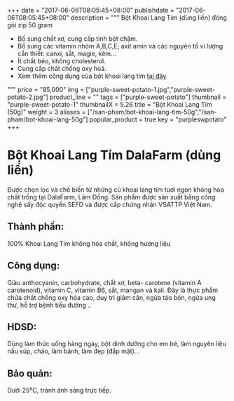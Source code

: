 +++
date = "2017-06-06T08:05:45+08:00"
publishdate = "2017-06-06T08:05:45+08:00"
description = """
Bột Khoai Lang Tím (dùng liền) đóng gói zip 50 gram

* Bổ sung chất xơ, cung cấp tinh bột chậm.
* Bổ sung các vitamin nhóm A,B,C,E; axit amin và các nguyên tố vi lượng cần thiết: canxi, sắt, magie, kẽm...
* Ít chất béo, không cholesterol.
* Cung cấp chất chống oxy hoá.
* Xem thêm công dụng của bột khoai lang tím [tại đây](/blog/2018/07/06/su-that-ve-loi-ich-suc-khoe-cua-khoai-lang-tim/)

"""
price = "85,000"
img = ["purple-sweet-potato-1.jpg","purple-sweet-potato-2.jpg"]
product_line = ""
tags = ["purple-sweet-potato"]
thumbnail = "purple-sweet-potato-1"
thumbnailX = 5.26
title = "Bột Khoai Lang Tím (50g)"
weight = 3
aliases = ["/san-pham/bot-khoai-lang-tim-50g","/san-pham/bot-khoai-lang-50g"]
popular_product = true
key = "purpleswpotato"
+++

# Bột Khoai Lang Tím DalaFarm (dùng liền)

Được chọn lọc và chế biến từ những củ khoai lang tím tươi ngon không hóa chất trồng tại DalaFarm, Lâm Đồng. Sản phẩm 
được sản xuất bằng công nghệ sấy độc quyền SEFD và được cấp chứng 
nhận VSATTP Việt Nam.

## Thành phần: 
100% Khoai Lang Tím 
không hóa chất, không hương liệu

## Công dụng: 
Giàu anthocyanin, carbohydrate, chất xơ, beta-
carotene (vitamin A carotenoid), 
vitamin C, vitamin B6, sắt, mangan 
và kali. Đây là thực phẩm chứa chất
chống oxy hóa cao, duy trì giảm cân,
ngừa táo bón, ngừa ung thư, hỗ trợ bệnh tiểu đường ..

## HDSD:  
Dùng làm thức uống hàng ngày, 
bột dinh dưỡng cho em bé, làm 
nguyên liệu nấu súp, cháo, làm 
bánh, làm đẹp (đắp mặt)…

## Bảo quản: 
Dưới 25⁰C, tránh ánh sáng trực tiếp.
